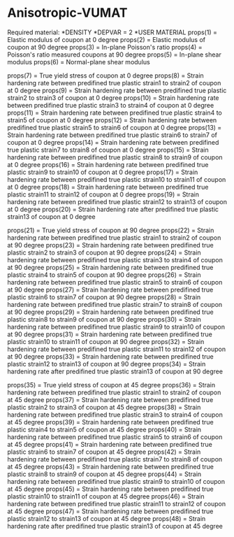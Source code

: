 # Anisotropic-VUMAT

Required material:
*DENSITY
*DEPVAR = 2
*USER MATERIAL
  props(1) = Elastic modulus of coupon at 0 degree
  props(2) = Elastic modulus of coupon at 90 degree
  props(3) = In-plane Poisson's ratio 
  props(4) = Poisson's ratio measured coupons at 90 degree
  props(5) = In-plane shear modulus
  props(6) = Normal-plane shear modulus
  
  props(7) = True yield stress of coupon at 0 degree
  props(8) = Strain hardening rate between predifined true plastic strain1 to strain2 of coupon at 0 degree
  props(9) = Strain hardening rate between predifined true plastic strain2 to strain3 of coupon at 0 degree
  props(10) = Strain hardening rate between predifined true plastic strain3 to strain4 of coupon at 0 degree
  props(11) = Strain hardening rate between predifined true plastic strain4 to strain5 of coupon at 0 degree
  props(12) = Strain hardening rate between predifined true plastic strain5 to strain6 of coupon at 0 degree
  props(13) = Strain hardening rate between predifined true plastic strain6 to strain7 of coupon at 0 degree 
  props(14) = Strain hardening rate between predifined true plastic strain7 to strain8 of coupon at 0 degree
  props(15) = Strain hardening rate between predifined true plastic strain8 to strain9 of coupon at 0 degree
  props(16) = Strain hardening rate between predifined true plastic strain9 to strain10 of coupon at 0 degree
  props(17) = Strain hardening rate between predifined true plastic strain10 to strain11 of coupon at 0 degree
  props(18) = Strain hardening rate between predifined true plastic strain11 to strain12 of coupon at 0 degree
  props(19) = Strain hardening rate between predifined true plastic strain12 to strain13 of coupon at 0 degree
  props(20) = Strain hardening rate after predifined true plastic strain13 of coupon at 0 degree

  props(21) = True yield stress of coupon at 90 degree
  props(22) = Strain hardening rate between predifined true plastic strain1 to strain2 of coupon at 90 degree
  props(23) = Strain hardening rate between predifined true plastic strain2 to strain3 of coupon at 90 degree
  props(24) = Strain hardening rate between predifined true plastic strain3 to strain4 of coupon at 90 degree
  props(25) = Strain hardening rate between predifined true plastic strain4 to strain5 of coupon at 90 degree
  props(26) = Strain hardening rate between predifined true plastic strain5 to strain6 of coupon at 90 degree
  props(27) = Strain hardening rate between predifined true plastic strain6 to strain7 of coupon at 90 degree 
  props(28) = Strain hardening rate between predifined true plastic strain7 to strain8 of coupon at 90 degree
  props(29) = Strain hardening rate between predifined true plastic strain8 to strain9 of coupon at 90 degree
  props(30) = Strain hardening rate between predifined true plastic strain9 to strain10 of coupon at 90 degree
  props(31) = Strain hardening rate between predifined true plastic strain10 to strain11 of coupon at 90 degree
  props(32) = Strain hardening rate between predifined true plastic strain11 to strain12 of coupon at 90 degree
  props(33) = Strain hardening rate between predifined true plastic strain12 to strain13 of coupon at 90 degree
  props(34) = Strain hardening rate after predifined true plastic strain13 of coupon at 90 degree

  props(35) = True yield stress of coupon at 45 degree
  props(36) = Strain hardening rate between predifined true plastic strain1 to strain2 of coupon at 45 degree
  props(37) = Strain hardening rate between predifined true plastic strain2 to strain3 of coupon at 45 degree
  props(38) = Strain hardening rate between predifined true plastic strain3 to strain4 of coupon at 45 degree
  props(39) = Strain hardening rate between predifined true plastic strain4 to strain5 of coupon at 45 degree
  props(40) = Strain hardening rate between predifined true plastic strain5 to strain6 of coupon at 45 degree
  props(41) = Strain hardening rate between predifined true plastic strain6 to strain7 of coupon at 45 degree 
  props(42) = Strain hardening rate between predifined true plastic strain7 to strain8 of coupon at 45 degree
  props(43) = Strain hardening rate between predifined true plastic strain8 to strain9 of coupon at 45 degree
  props(44) = Strain hardening rate between predifined true plastic strain9 to strain10 of coupon at 45 degree
  props(45) = Strain hardening rate between predifined true plastic strain10 to strain11 of coupon at 45 degree
  props(46) = Strain hardening rate between predifined true plastic strain11 to strain12 of coupon at 45 degree
  props(47) = Strain hardening rate between predifined true plastic strain12 to strain13 of coupon at 45 degree
  props(48) = Strain hardening rate after predifined true plastic strain13 of coupon at 45 degree
